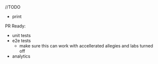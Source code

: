 //TODO

- print
  
PR Ready:

- unit tests
- e2e tests
  - make sure this can work with accellerated allegies and labs turned off
- analytics
